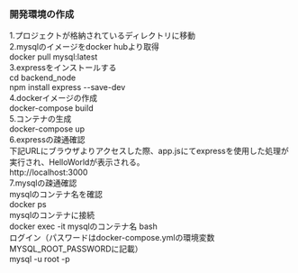 ### 開発環境の作成
1.プロジェクトが格納されているディレクトリに移動  
2.mysqlのイメージをdocker hubより取得  
 docker pull mysql:latest  
3.expressをインストールする  
 cd backend_node  
 npm install express --save-dev  
4.dockerイメージの作成  
 docker-compose build  
5.コンテナの生成  
 docker-compose up  
6.expressの疎通確認  
 下記URLにブラウザよりアクセスした際、app.jsにてexpressを使用した処理が実行され、HelloWorldが表示される。  
 http://localhost:3000  
7.mysqlの疎通確認  
 mysqlのコンテナ名を確認  
 docker ps  
 mysqlのコンテナに接続  
 docker exec -it mysqlのコンテナ名 bash  
 ログイン（パスワードはdocker-compose.ymlの環境変数MYSQL_ROOT_PASSWORDに記載）  
 mysql -u root -p  
